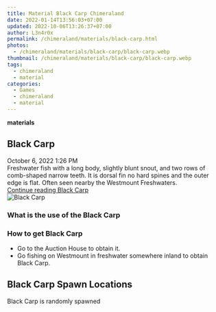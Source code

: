 ```yaml
---
title: Material Black Carp Chimeraland
date: 2022-01-14T13:56:03+07:00
updated: 2022-10-06T13:26:37+07:00
author: L3n4r0x
permalink: /chimeraland/materials/black-carp.html
photos:
  - /chimeraland/materials/black-carp/black-carp.webp
thumbnail: /chimeraland/materials/black-carp/black-carp.webp
tags:
  - chimeraland
  - material
categories:
  - Games
  - chimeraland
  - material
---
```


<section id="bootstrap-wrapper">
  <link
    rel="stylesheet"
    href="https://rawcdn.githack.com/dimaslanjaka/Web-Manajemen/0c3b5aa1813bd4abcd2c11bf3e37928b15c28664/css/bootstrap-5-3-0-alpha3-wrapper.css"
  />
  <div
    class="row g-0 border rounded overflow-hidden flex-md-row mb-4 shadow-sm position-relative bg-light text-dark"
  >
    <div class="col p-4 d-flex flex-column position-static">
      <strong class="d-inline-block mb-2 text-success">materials</strong>
      <h2 class="mb-0">Black Carp</h2>
      <div class="mb-1 text-muted">October 6, 2022 1:26 PM</div>
      <div class="mb-2 border p-1">
        Freshwater fish with a long body, slightly blunt snout, and two rows of
        comb-shaped narrow teeth. It is dorsal fin no hard spines and the outer
        edge is flat. Often seen nearby the Westmount Freshwaters.
      </div>
      <a
        href="/chimeraland/materials/black-carp.html"
        class="stretched-link d-none"
        >Continue reading Black Carp</a
      >
    </div>
    <div class="col-auto d-none d-lg-block">
      <img
        src="/chimeraland/materials/black-carp/black-carp.webp"
        alt="Black Carp"
      />
    </div>
  </div>
  <div class="row bg-light text-dark">
    <div class="col-lg-6 col-12 mb-2">
      <div class="card">
        <div class="card-body">
          <h3 class="card-title">What is the use of the Black Carp</h3>
          <div class="card-text"><ul></ul></div>
        </div>
      </div>
    </div>
    <div class="col-lg-6 col-12 mb-2">
      <div class="card">
        <div class="card-body">
          <h3 class="card-title">How to get Black Carp</h3>
          <div class="card-text">
            <ul>
              <li>Go to the Auction House to obtain it.</li>
              <li>
                Go fishing on Westmount in freshwater somewhere inland to obtain
                Black Carp.
              </li>
            </ul>
          </div>
        </div>
      </div>
    </div>
    <div class="col-12 mb-2">
      <h2>Black Carp Spawn Locations</h2>
      <p>Black Carp is randomly spawned</p>
    </div>
  </div>
</section>